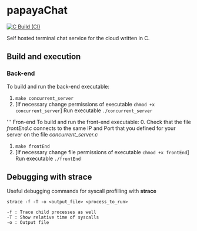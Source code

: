 # papayaChat

[![C Build (CI)](https://github.com/erodrigufer/papayaChat/actions/workflows/c_build.yml/badge.svg?branch=main&event=push)](https://github.com/erodrigufer/papayaChat/actions/workflows/c_build.yml)

Self hosted terminal chat service for the cloud written in C.

## Build and execution
### Back-end
To build and run the back-end executable:
1. `make concurrent_server` 
2. [If necessary change permissions of executable `chmod +x concurrent_server`] Run executable `./concurrent_server`

''' Fron-end
To build and run the front-end executable:
0. Check that the file *frontEnd.c* connects to the same IP and Port that you defined for your server on the file *concurrent_server.c*
1. `make frontEnd`
2. [If necessary change file permissions of executable `chmod +x frontEnd`] Run executable `./frontEnd`

## Debugging with strace
Useful debugging commands for syscall profilling with **strace**
```
strace -f -T -o <output_file> <process_to_run>

-f : Trace child processes as well
-T : Show relative time of syscalls
-o : Output file

```

